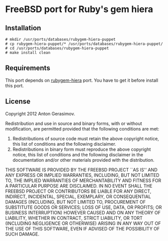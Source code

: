 FreeBSD port for Ruby's gem hiera
=================================

Installation
-----------

    # mkdir /usr/ports/databases/rubygem-hiera-puppet
    # cp rubygem-hiera-puppet/* /usr/ports/databases/rubygem-hiera-puppet/
    # cd /usr/ports/databases/rubygem-hiera-puppet
    # make install clean

Requirements
------------
This port depends on [rubygem-hiera](https://github.com/Wu-Wu/rubygem-hiera) port. You have to get it before install this port.

License
-------
Copyright 2012 Anton Gerasimov.

Redistribution and use in source and binary forms, with or without modification, are permitted
provided that the following conditions are met:

1. Redistributions of source code must retain the above copyright notice, this list of conditions and the following disclaimer.
2. Redistributions in binary form must reproduce the above copyright notice, this list of conditions and the following disclaimer in the documentation and/or other materials provided with the distribution.

THIS SOFTWARE IS PROVIDED BY THE FREEBSD PROJECT ``AS IS'' AND ANY EXPRESS OR IMPLIED WARRANTIES,
INCLUDING, BUT NOT LIMITED TO, THE IMPLIED WARRANTIES OF MERCHANTABILITY AND FITNESS FOR A
PARTICULAR PURPOSE ARE DISCLAIMED. IN NO EVENT SHALL THE FREEBSD PROJECT OR CONTRIBUTORS BE LIABLE
FOR ANY DIRECT, INDIRECT, INCIDENTAL, SPECIAL, EXEMPLARY, OR CONSEQUENTIAL DAMAGES (INCLUDING,
BUT NOT LIMITED TO, PROCUREMENT OF SUBSTITUTE GOODS OR SERVICES; LOSS OF USE, DATA, OR PROFITS;
OR BUSINESS INTERRUPTION) HOWEVER CAUSED AND ON ANY THEORY OF LIABILITY, WHETHER IN CONTRACT,
STRICT LIABILITY, OR TORT (INCLUDING NEGLIGENCE OR OTHERWISE) ARISING IN ANY WAY OUT OF THE USE
OF THIS SOFTWARE, EVEN IF ADVISED OF THE POSSIBILITY OF SUCH DAMAGE.
